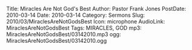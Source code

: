 Title: Miracles Are Not God's Best
Author: Pastor Frank Jones
PostDate: 2010-03-14
Date: 2010-03-14
Category: Sermons
Slug: 2010/03/MiraclesAreNotGodsBest
Icon: microphone
AudioLink: MiraclesAreNotGodsBest
Tags: MIRACLES, GOD
mp3: MiraclesAreNotGodsBest/03142010.mp3
ogg: MiraclesAreNotGodsBest/03142010.ogg
